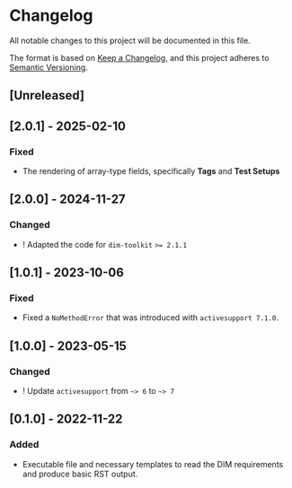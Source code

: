 # Changelog

All notable changes to this project will be documented in this file.

The format is based on [Keep a Changelog](https://keepachangelog.com/en/1.0.0/),
and this project adheres to [Semantic Versioning](https://semver.org/spec/v2.0.0.html).

## [Unreleased]

## [2.0.1] - 2025-02-10

### Fixed
- The rendering of array-type fields, specifically **Tags** and **Test Setups**

## [2.0.0] - 2024-11-27

### Changed
- ! Adapted the code for `dim-toolkit` `>= 2.1.1`

## [1.0.1] - 2023-10-06

### Fixed
- Fixed a `NoMethodError` that was introduced with `activesupport 7.1.0`.

## [1.0.0] - 2023-05-15

### Changed
- ! Update `activesupport` from `~> 6` to `~> 7`

## [0.1.0] - 2022-11-22

### Added
- Executable file and necessary templates to read the DIM requirements and
  produce basic RST output. 
